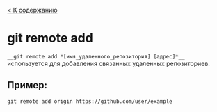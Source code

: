 [< К содержанию](../readme.md)

# git remote add

`__git remote add *[имя_удаленного_репозитория] [адрес]*__` используется для добавления связанных удаленных репозиториев.

## Пример:

```
git remote add origin https://github.com/user/example
```